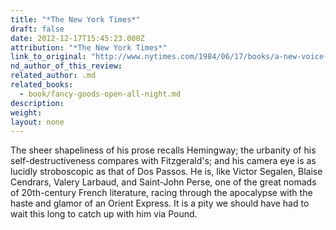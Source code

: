 ```yaml
---
title: "*The New York Times*"
draft: false
date: 2012-12-17T15:45:23.000Z
attribution: "*The New York Times*"
link_to_original: "http://www.nytimes.com/1984/06/17/books/a-new-voice-from-the-1920-s.html"
nd_author_of_this_review:
related_author: .md
related_books:
  - book/fancy-goods-open-all-night.md
description:
weight:
layout: none
---
```

The sheer shapeliness of his prose recalls Hemingway; the urbanity of his self-destructiveness compares with Fitzgerald's; and his camera eye is as lucidly stroboscopic as that of Dos Passos. He is, like Victor Segalen, Blaise Cendrars, Valery Larbaud, and Saint-John Perse, one of the great nomads of 20th-century French literature, racing through the apocalypse with the haste and glamor of an Orient Express. It is a pity we should have had to wait this long to catch up with him via Pound.

